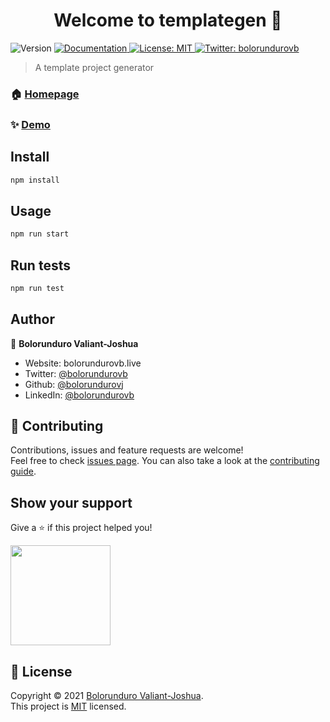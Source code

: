 <h1 align="center">Welcome to templategen 👋</h1>
<p>
  <img alt="Version" src="https://img.shields.io/badge/version-1.0.1-blue.svg?cacheSeconds=2592000" />
  <a href="/docs" target="_blank">
    <img alt="Documentation" src="https://img.shields.io/badge/documentation-yes-brightgreen.svg" />
  </a>
  <a href="/licence" target="_blank">
    <img alt="License: MIT" src="https://img.shields.io/badge/License-MIT-yellow.svg" />
  </a>
  <a href="https://twitter.com/bolorundurovb" target="_blank">
    <img alt="Twitter: bolorundurovb" src="https://img.shields.io/twitter/follow/bolorundurovb.svg?style=social" />
  </a>
</p>

> A template project generator

### 🏠 [Homepage](/home)

### ✨ [Demo](/demo)

## Install

```sh
npm install
```

## Usage

```sh
npm run start
```

## Run tests

```sh
npm run test
```

## Author

👤 **Bolorunduro Valiant-Joshua**

* Website: bolorundurovb.live
* Twitter: [@bolorundurovb](https://twitter.com/bolorundurovb)
* Github: [@bolorundurovj](https://github.com/bolorundurovj)
* LinkedIn: [@bolorundurovb](https://linkedin.com/in/bolorundurovb)

## 🤝 Contributing

Contributions, issues and feature requests are welcome!<br />Feel free to check [issues page](/issues). You can also take a look at the [contributing guide](/contributing).

## Show your support

Give a ⭐️ if this project helped you!

<a href="https://www.patreon.com/bolorundurovb">
  <img src="https://c5.patreon.com/external/logo/become_a_patron_button@2x.png" width="160">
</a>

## 📝 License

Copyright © 2021 [Bolorunduro Valiant-Joshua](https://github.com/bolorundurovj).<br />
This project is [MIT](/licence) licensed.